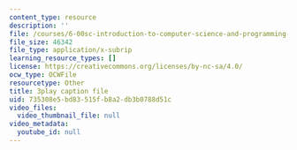 ```yaml
---
content_type: resource
description: ''
file: /courses/6-00sc-introduction-to-computer-science-and-programming-spring-2011/735308e5bd83515fb8a2db3b0788d51c_hGQw3KJ7i6Q.vtt
file_size: 46342
file_type: application/x-subrip
learning_resource_types: []
license: https://creativecommons.org/licenses/by-nc-sa/4.0/
ocw_type: OCWFile
resourcetype: Other
title: 3play caption file
uid: 735308e5-bd83-515f-b8a2-db3b0788d51c
video_files:
  video_thumbnail_file: null
video_metadata:
  youtube_id: null
---
```


